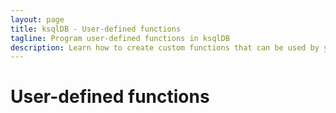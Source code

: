 ```yaml
---
layout: page
title: ksqlDB - User-defined functions
tagline: Program user-defined functions in ksqlDB
description: Learn how to create custom functions that can be used by your ksqlDB queries.
---
```


# User-defined functions

